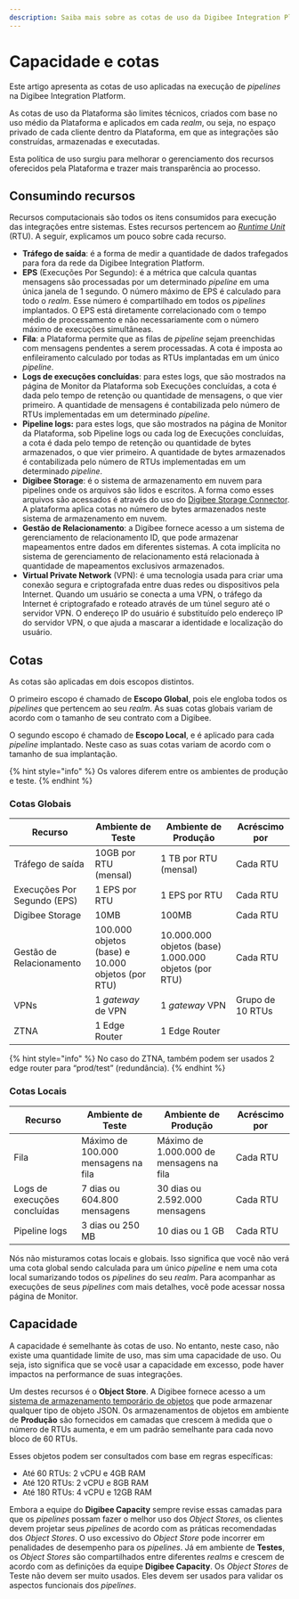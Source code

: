 ```yaml
---
description: Saiba mais sobre as cotas de uso da Digibee Integration Platform.
---
```


# Capacidade e cotas

Este artigo apresenta as cotas de uso aplicadas na execução de _pipelines_ na Digibee Integration Platform.

As cotas de uso da Plataforma são limites técnicos, criados com base no uso médio da Plataforma e aplicados em cada _realm_, ou seja, no espaço privado de cada cliente dentro da Plataforma, em que as integrações são construídas, armazenadas e executadas.

Esta política de uso surgiu para melhorar o gerenciamento dos recursos oferecidos pela Plataforma e trazer mais transparência ao processo.

## Consumindo recursos

Recursos computacionais são todos os itens consumidos para execução das integrações entre sistemas. Estes recursos pertencem ao [_Runtime Unit_](https://docs.digibee.com/documentation/v/pt-br/run/runtime) (RTU). A seguir, explicamos um pouco sobre cada recurso.

* **Tráfego de saída**: é a forma de medir a quantidade de dados trafegados para fora da rede da Digibee Integration Platform.
* **EPS** (Execuções Por Segundo): é a métrica que calcula quantas mensagens são processadas por um determinado _pipeline_ em uma única janela de 1 segundo. O número máximo de EPS é calculado para todo o _realm_. Esse número é compartilhado em todos os _pipelines_ implantados. O EPS está diretamente correlacionado com o tempo médio de processamento e não necessariamente com o número máximo de execuções simultâneas.
* **Fila**: a Plataforma permite que as filas de _pipeline_ sejam preenchidas com mensagens pendentes a serem processadas. A cota é imposta ao enfileiramento calculado por todas as RTUs implantadas em um único _pipeline_.
* **Logs de execuções concluídas**: para estes logs, que são mostrados na página de Monitor da Plataforma sob Execuções concluídas, a cota é dada pelo tempo de retenção ou quantidade de mensagens, o que vier primeiro. A quantidade de mensagens é contabilizada pelo número de RTUs implementadas em um determinado _pipeline_.
* **Pipeline logs:** para estes logs, que são mostrados na página de Monitor da Plataforma, sob Pipeline logs ou cada log de Execuções concluídas, a cota é dada pelo tempo de retenção ou quantidade de bytes armazenados, o que vier primeiro. A quantidade de bytes armazenados é contabilizada pelo número de RTUs implementadas em um determinado _pipeline_.
* **Digibee Storage**: é o sistema de armazenamento em nuvem para pipelines onde os arquivos são lidos e escritos. A forma como esses arquivos são acessados ​​é através do uso do [Digibee Storage Connector](https://docs.digibee.com/documentation/v/pt-br/components/file-storage/digibee-storage). A plataforma aplica cotas no número de bytes armazenados neste sistema de armazenamento em nuvem.
* **Gestão de Relacionamento**: a Digibee fornece acesso a um sistema de gerenciamento de relacionamento ID, que pode armazenar mapeamentos entre dados em diferentes sistemas. A cota implícita no sistema de gerenciamento de relacionamento está relacionada à quantidade de mapeamentos exclusivos armazenados.
* **Virtual Private Network** (VPN): é uma tecnologia usada para criar uma conexão segura e criptografada entre duas redes ou dispositivos pela Internet. Quando um usuário se conecta a uma VPN, o tráfego da Internet é criptografado e roteado através de um túnel seguro até o servidor VPN. O endereço IP do usuário é substituído pelo endereço IP do servidor VPN, o que ajuda a mascarar a identidade e localização do usuário.

## Cotas

As cotas são aplicadas em dois escopos distintos.&#x20;

O primeiro escopo é chamado de **Escopo Global**, pois ele engloba todos os _pipelines_ que pertencem ao seu _realm_. As suas cotas globais variam de acordo com o tamanho de seu contrato com a Digibee.

O segundo escopo é chamado de **Escopo Local**, e é aplicado para cada _pipeline_ implantado. Neste caso as suas cotas variam de acordo com o tamanho de sua implantação.

{% hint style="info" %}
Os valores diferem entre os ambientes de produção e teste.
{% endhint %}

### Cotas Globais

| Recurso                     | Ambiente de Teste                                 | Ambiente de Produção                                  | Acréscimo por    |
| --------------------------- | ------------------------------------------------- | ----------------------------------------------------- | ---------------- |
| Tráfego de saída            | 10GB por RTU (mensal)                             | 1 TB por RTU (mensal)                                 | Cada RTU         |
| Execuções Por Segundo (EPS) | 1 EPS por RTU                                     | 1 EPS por RTU                                         | Cada RTU         |
| Digibee Storage             | 10MB                                              | 100MB                                                 | Cada RTU         |
| Gestão de Relacionamento    | 100.000 objetos (base) e 10.000 objetos (por RTU) | 10.000.000 objetos (base) 1.000.000 objetos (por RTU) | Cada RTU         |
| VPNs                        | 1 _gateway_ de VPN                                | 1 _gateway_ VPN                                       | Grupo de 10 RTUs |
| ZTNA                        | 1 Edge Router                                     | 1 Edge Router                                         |                  |

{% hint style="info" %}
No caso do ZTNA,  também podem ser usados 2 edge router para “prod/test” (redundância).&#x20;
{% endhint %}

### Cotas Locais

| Recurso                      | Ambiente de Teste                   | Ambiente de Produção                     | Acréscimo por |
| ---------------------------- | ----------------------------------- | ---------------------------------------- | ------------- |
| Fila                         | Máximo de 100.000 mensagens na fila | Máximo de 1.000.000 de mensagens na fila | Cada RTU      |
| Logs de execuções concluídas | 7 dias ou 604.800 mensagens         | 30 dias ou 2.592.000 mensagens           | Cada RTU      |
| Pipeline logs                | 3 dias ou 250 MB                    | 10 dias ou 1 GB                          | Cada RTU      |

Nós não misturamos cotas locais e globais. Isso significa que você não verá uma cota global sendo calculada para um único _pipeline_ e nem uma cota local sumarizando todos os _pipelines_ do seu _realm_. Para acompanhar as execuções de seus _pipelines_ com mais detalhes, você pode acessar nossa página de Monitor.

## Capacidade

A capacidade é semelhante às cotas de uso. No entanto, neste caso, não existe uma quantidade limite de uso, mas sim uma capacidade de uso. Ou seja, isto significa que se você usar a capacidade em excesso, pode haver impactos na performance de suas integrações.&#x20;

Um destes recursos é o **Object Store**. A Digibee fornece acesso a um[ sistema de armazenamento temporário de objetos](https://docs.digibee.com/documentation/v/pt-br/components/structured-data/object-store) que pode armazenar qualquer tipo de objeto JSON. Os armazenamentos de objetos em ambiente de **Produção** são fornecidos em camadas que crescem à medida que o número de RTUs aumenta, e em um padrão semelhante para cada novo bloco de 60 RTUs.

Esses objetos podem ser consultados com base em regras específicas:

* Até 60 RTUs: 2 vCPU e 4GB RAM
* Até 120 RTUs: 2 vCPU e 8GB RAM
* Até 180 RTUs: 4 vCPU e 12GB RAM

Embora a equipe do **Digibee Capacity** sempre revise essas camadas para que os _pipelines_ possam fazer o melhor uso dos _Object Stores_, os clientes devem projetar seus _pipelines_ de acordo com as práticas recomendadas dos _Object Stores_. O uso excessivo do _Object Store_ pode incorrer em penalidades de desempenho para os _pipelines_. Já em ambiente de **Testes**, os _Object Stores_ são compartilhados entre diferentes _realms_ e crescem de acordo com as definições da equipe **Digibee Capacity**. Os _Object Stores_ de Teste não devem ser muito usados. Eles devem ser usados ​​para validar os aspectos funcionais dos _pipelines_.
